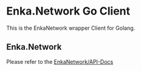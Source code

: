 # Enka.Network Go Client
This is the EnkaNetwork wrapper Client for Golang.

## Enka.Network
Please refer to the [EnkaNetwork/API-Docs](https://github.com/EnkaNetwork/API-docs)